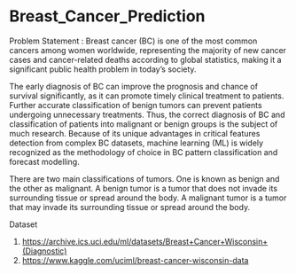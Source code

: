 # Breast_Cancer_Prediction

Problem Statement :
Breast cancer (BC) is one of the most common cancers among women worldwide, representing the majority of new cancer cases and cancer-related deaths according to global statistics, making it a significant public health problem in today’s society.

The early diagnosis of BC can improve the prognosis and chance of survival significantly, as it can promote timely clinical treatment to patients. Further accurate classification of benign tumors can prevent patients undergoing unnecessary treatments. Thus, the correct diagnosis of BC and classification of patients into malignant or benign groups is the subject of much research. Because of its unique advantages in critical features detection from complex BC datasets, machine learning (ML) is widely recognized as the methodology of choice in BC pattern classification and forecast modelling.

There are two main classifications of tumors. One is known as benign and the other as malignant. A benign tumor is a tumor that does not invade its surrounding tissue or spread around the body. A malignant tumor is a tumor that may invade its surrounding tissue or spread around the body.


Dataset
1. https://archive.ics.uci.edu/ml/datasets/Breast+Cancer+Wisconsin+(Diagnostic)
2. https://www.kaggle.com/uciml/breast-cancer-wisconsin-data

